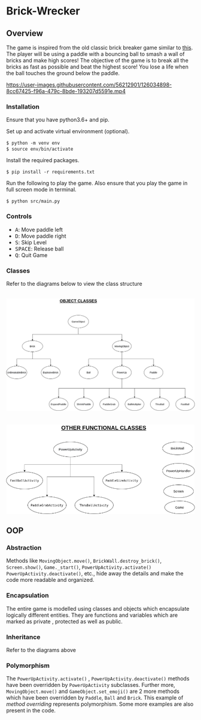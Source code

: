 # Brick-Wrecker

## Overview

The game is inspired from the old classic brick breaker game similar
to [this](https://www.youtube.com/watch?v=BXEk0IHzHOM). The player will be using a paddle with a
bouncing ball to smash a wall of bricks and make high scores! The objective of the game is to break
all the bricks as fast as possible and beat the highest score! You lose a life when the ball touches
the ground below the paddle.

https://user-images.githubusercontent.com/56212901/126034898-8cc67425-f96a-479c-8bde-193207d5591e.mp4

### Installation

Ensure that you have python3.6+ and pip.

Set up and activate virtual environment (optional).

```shell
$ python -m venv env
$ source env/bin/activate
```

Install the required packages.

```shell
$ pip install -r requirements.txt
```

Run the following to play the game. Also ensure that you play the game in full screen mode in
terminal.

```shell
$ python src/main.py
```



### Controls

- <kbd>A</kbd>: Move paddle left
- <kbd>D</kbd>: Move paddle right
- <kbd>S</kbd>: Skip Level
- <kbd>SPACE</kbd>: Release ball
- <kbd>Q</kbd>: Quit Game

### Classes

Refer to the diagrams below to view the class structure

\
![Class structure](./images/classes1.png) \
\
\
![Class structure](./images/classes2.png)

## OOP

### Abstraction

Methods like `MovingObject.move()`, `BrickWall.destroy_brick()`, `Screen.show()`, `Game._start()`,
`PowerUpActivity.activate()`
`PowerUpActivity.deactivate()`, etc., hide away the details and make the code more readable and
organized.

### Encapsulation

The entire game is modelled using classes and objects which encapsulate logically different
entities. They are functions and variables which are marked as private , protected as well as
public.

### Inheritance

Refer to the diagrams above

### Polymorphism

The `PowerUpActivity.activate()` , `PowerUpActivity.deactivate()` methods have been overridden
by `PowerUpActivity` subclasses. Further more, `MovingObject.move()` and `GameObject.set_emoji()`
are 2 more methods which have been overridden by `Paddle`, `Ball` and `Brick`. This example of
*method overriding* represents polymorphism. Some more examples are also present in the code.
